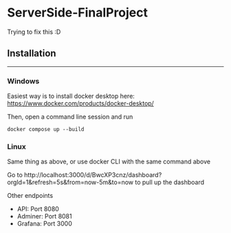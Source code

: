 # ServerSide-FinalProject

Trying to fix this :D

## Installation
<hr>

### Windows 
Easiest way is to install docker desktop here: https://www.docker.com/products/docker-desktop/

Then, open a command line session and run 
```
docker compose up --build
```

### Linux
Same thing as above, or use docker CLI with the same command above

Go to http://localhost:3000/d/BwcXP3cnz/dashboard?orgId=1&refresh=5s&from=now-5m&to=now to pull up the dashboard

Other endpoints
- API: Port 8080
- Adminer: Port 8081
- Grafana: Port 3000